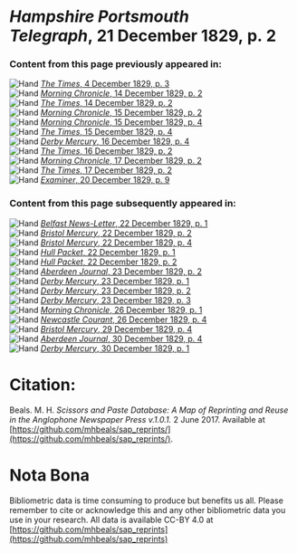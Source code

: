 # *Hampshire Portsmouth Telegraph*, 21 December 1829, p. 2  
  
### Content from this page previously appeared in:  
![Hand](http://scissorsandpaste.net/wp-content/uploads/2017/06/smallhandpointer.png) [*The Times*, 4 December 1829, p. 3](https://mhbeals.github.io/sap_html/The-Times/The-Times-4-December-1829-p-3)  
![Hand](http://scissorsandpaste.net/wp-content/uploads/2017/06/smallhandpointer.png) [*Morning Chronicle*, 14 December 1829, p. 2](https://mhbeals.github.io/sap_html/Morning-Chronicle/Morning-Chronicle-14-December-1829-p-2)  
![Hand](http://scissorsandpaste.net/wp-content/uploads/2017/06/smallhandpointer.png) [*The Times*, 14 December 1829, p. 2](https://mhbeals.github.io/sap_html/The-Times/The-Times-14-December-1829-p-2)  
![Hand](http://scissorsandpaste.net/wp-content/uploads/2017/06/smallhandpointer.png) [*Morning Chronicle*, 15 December 1829, p. 2](https://mhbeals.github.io/sap_html/Morning-Chronicle/Morning-Chronicle-15-December-1829-p-2)  
![Hand](http://scissorsandpaste.net/wp-content/uploads/2017/06/smallhandpointer.png) [*Morning Chronicle*, 15 December 1829, p. 4](https://mhbeals.github.io/sap_html/Morning-Chronicle/Morning-Chronicle-15-December-1829-p-4)  
![Hand](http://scissorsandpaste.net/wp-content/uploads/2017/06/smallhandpointer.png) [*The Times*, 15 December 1829, p. 4](https://mhbeals.github.io/sap_html/The-Times/The-Times-15-December-1829-p-4)  
![Hand](http://scissorsandpaste.net/wp-content/uploads/2017/06/smallhandpointer.png) [*Derby Mercury*, 16 December 1829, p. 4](https://mhbeals.github.io/sap_html/Derby-Mercury/Derby-Mercury-16-December-1829-p-4)  
![Hand](http://scissorsandpaste.net/wp-content/uploads/2017/06/smallhandpointer.png) [*The Times*, 16 December 1829, p. 2](https://mhbeals.github.io/sap_html/The-Times/The-Times-16-December-1829-p-2)  
![Hand](http://scissorsandpaste.net/wp-content/uploads/2017/06/smallhandpointer.png) [*Morning Chronicle*, 17 December 1829, p. 2](https://mhbeals.github.io/sap_html/Morning-Chronicle/Morning-Chronicle-17-December-1829-p-2)  
![Hand](http://scissorsandpaste.net/wp-content/uploads/2017/06/smallhandpointer.png) [*The Times*, 17 December 1829, p. 2](https://mhbeals.github.io/sap_html/The-Times/The-Times-17-December-1829-p-2)  
![Hand](http://scissorsandpaste.net/wp-content/uploads/2017/06/smallhandpointer.png) [*Examiner*, 20 December 1829, p. 9](https://mhbeals.github.io/sap_html/Examiner/Examiner-20-December-1829-p-9)  
  
### Content from this page subsequently appeared in:  
![Hand](http://scissorsandpaste.net/wp-content/uploads/2017/06/smallhandpointer.png) [*Belfast News-Letter*, 22 December 1829, p. 1](https://mhbeals.github.io/sap_html/Belfast-News-Letter/Belfast-News-Letter-22-December-1829-p-1)  
![Hand](http://scissorsandpaste.net/wp-content/uploads/2017/06/smallhandpointer.png) [*Bristol Mercury*, 22 December 1829, p. 2](https://mhbeals.github.io/sap_html/Bristol-Mercury/Bristol-Mercury-22-December-1829-p-2)  
![Hand](http://scissorsandpaste.net/wp-content/uploads/2017/06/smallhandpointer.png) [*Bristol Mercury*, 22 December 1829, p. 4](https://mhbeals.github.io/sap_html/Bristol-Mercury/Bristol-Mercury-22-December-1829-p-4)  
![Hand](http://scissorsandpaste.net/wp-content/uploads/2017/06/smallhandpointer.png) [*Hull Packet*, 22 December 1829, p. 1](https://mhbeals.github.io/sap_html/Hull-Packet/Hull-Packet-22-December-1829-p-1)  
![Hand](http://scissorsandpaste.net/wp-content/uploads/2017/06/smallhandpointer.png) [*Hull Packet*, 22 December 1829, p. 2](https://mhbeals.github.io/sap_html/Hull-Packet/Hull-Packet-22-December-1829-p-2)  
![Hand](http://scissorsandpaste.net/wp-content/uploads/2017/06/smallhandpointer.png) [*Aberdeen Journal*, 23 December 1829, p. 2](https://mhbeals.github.io/sap_html/Aberdeen-Journal/Aberdeen-Journal-23-December-1829-p-2)  
![Hand](http://scissorsandpaste.net/wp-content/uploads/2017/06/smallhandpointer.png) [*Derby Mercury*, 23 December 1829, p. 1](https://mhbeals.github.io/sap_html/Derby-Mercury/Derby-Mercury-23-December-1829-p-1)  
![Hand](http://scissorsandpaste.net/wp-content/uploads/2017/06/smallhandpointer.png) [*Derby Mercury*, 23 December 1829, p. 2](https://mhbeals.github.io/sap_html/Derby-Mercury/Derby-Mercury-23-December-1829-p-2)  
![Hand](http://scissorsandpaste.net/wp-content/uploads/2017/06/smallhandpointer.png) [*Derby Mercury*, 23 December 1829, p. 3](https://mhbeals.github.io/sap_html/Derby-Mercury/Derby-Mercury-23-December-1829-p-3)  
![Hand](http://scissorsandpaste.net/wp-content/uploads/2017/06/smallhandpointer.png) [*Morning Chronicle*, 26 December 1829, p. 1](https://mhbeals.github.io/sap_html/Morning-Chronicle/Morning-Chronicle-26-December-1829-p-1)  
![Hand](http://scissorsandpaste.net/wp-content/uploads/2017/06/smallhandpointer.png) [*Newcastle Courant*, 26 December 1829, p. 4](https://mhbeals.github.io/sap_html/Newcastle-Courant/Newcastle-Courant-26-December-1829-p-4)  
![Hand](http://scissorsandpaste.net/wp-content/uploads/2017/06/smallhandpointer.png) [*Bristol Mercury*, 29 December 1829, p. 4](https://mhbeals.github.io/sap_html/Bristol-Mercury/Bristol-Mercury-29-December-1829-p-4)  
![Hand](http://scissorsandpaste.net/wp-content/uploads/2017/06/smallhandpointer.png) [*Aberdeen Journal*, 30 December 1829, p. 4](https://mhbeals.github.io/sap_html/Aberdeen-Journal/Aberdeen-Journal-30-December-1829-p-4)  
![Hand](http://scissorsandpaste.net/wp-content/uploads/2017/06/smallhandpointer.png) [*Derby Mercury*, 30 December 1829, p. 1](https://mhbeals.github.io/sap_html/Derby-Mercury/Derby-Mercury-30-December-1829-p-1)  


# Citation: 

Beals. M. H. *Scissors and Paste Database: A Map of Reprinting and Reuse in the Anglophone Newspaper Press v.1.0.1.* 2 June 2017. Available at [https://github.com/mhbeals/sap_reprints/](https://github.com/mhbeals/sap_reprints/). 

# Nota Bona

Bibliometric data is time consuming to produce but benefits us all. Please remember to cite or acknowledge this and any other bibliometric data you use in your research. All data is available CC-BY 4.0 at [https://github.com/mhbeals/sap_reprints](https://github.com/mhbeals/sap_reprints)